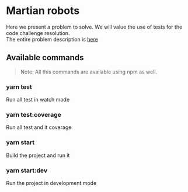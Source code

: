# Martian robots
Here we present a problem to solve. We will value the use of tests for the code challenge resolution.<br>
The entire problem description is [here](https://github.com/guidesmiths/interview-code-challenges/blob/master/node/martian-robots/instructions.md)

## Available commands
> Note: All this commands are available using npm as well.

### yarn test
Run all test in watch mode

### yarn test:coverage
Run all test and it coverage

### yarn start
Build the project and run it

### yarn start:dev
Run the project in development mode